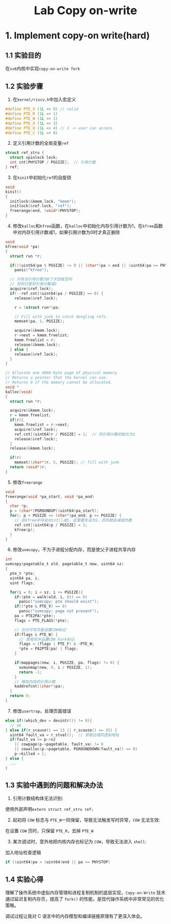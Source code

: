 <h2 style="text-align:center;font-size:36px;">Lab Copy on-write</h2>

# 1. Implement copy-on write(hard)
## 1.1 实验目的

在`xv6`内核中实现`copy-on-write fork`

## 1.2 实验步骤

1. 在`kernel/riscv.h`中加入宏定义
```c
#define PTE_V (1L << 0) // valid
#define PTE_R (1L << 1)
#define PTE_W (1L << 2)
#define PTE_X (1L << 3)
#define PTE_U (1L << 4) // 1 -> user can access
#define PTE_C (1L << 8)
```

2. 定义引用计数的全局变量`ref`
```c
struct ref_stru {
  struct spinlock lock;
  int cnt[PHYSTOP / PGSIZE];  // 引用计数
} ref;
```

3. 在`kinit`中初始化`ref`的自旋锁
```c
void
kinit()
{
  initlock(&kmem.lock, "kmem");
  initlock(&ref.lock, "ref");
  freerange(end, (void*)PHYSTOP);
}
```

4. 修改`kalloc`和`kfree`函数，在`kalloc`中初始化内存引用计数为1，在`kfree`函数中对内存引用计数减1，如果引用计数为0时才真正删除
```c
void
kfree(void *pa)
{
  struct run *r;

  if(((uint64)pa % PGSIZE) != 0 || (char*)pa < end || (uint64)pa >= PHYSTOP)
    panic("kfree");

  // 只有当引用计数为0了才回收空间
  // 否则只是将引用计数减1
  acquire(&ref.lock);
  if(--ref.cnt[(uint64)pa / PGSIZE] == 0) {
    release(&ref.lock);

    r = (struct run*)pa;

    // Fill with junk to catch dangling refs.
    memset(pa, 1, PGSIZE);

    acquire(&kmem.lock);
    r->next = kmem.freelist;
    kmem.freelist = r;
    release(&kmem.lock);
  } else {
    release(&ref.lock);
  }
}

// Allocate one 4096-byte page of physical memory.
// Returns a pointer that the kernel can use.
// Returns 0 if the memory cannot be allocated.
void *
kalloc(void)
{
  struct run *r;

  acquire(&kmem.lock);
  r = kmem.freelist;
  if(r){
    kmem.freelist = r->next;
    acquire(&ref.lock);
    ref.cnt[(uint64)r / PGSIZE] = 1;  // 将引用计数初始化为1
    release(&ref.lock);
  }
  release(&kmem.lock);

  if(r)
    memset((char*)r, 5, PGSIZE); // fill with junk
  return (void*)r;
}
```

5. 修改`freerange`
```c
void
freerange(void *pa_start, void *pa_end)
{
  char *p;
  p = (char*)PGROUNDUP((uint64)pa_start);
  for(; p + PGSIZE <= (char*)pa_end; p += PGSIZE) {
    // 在kfree中将会对cnt[]减1，这里要先设为1，否则就会减成负数
    ref.cnt[(uint64)p / PGSIZE] = 1;
    kfree(p);
  }
}
```

6. 修改`uvmcopy`，不为子进程分配内存，而是使父子进程共享内存
```c
int
uvmcopy(pagetable_t old, pagetable_t new, uint64 sz)
{
  pte_t *pte;
  uint64 pa, i;
  uint flags;

  for(i = 0; i < sz; i += PGSIZE){
    if((pte = walk(old, i, 0)) == 0)
      panic("uvmcopy: pte should exist");
    if((*pte & PTE_V) == 0)
      panic("uvmcopy: page not present");
    pa = PTE2PA(*pte);
    flags = PTE_FLAGS(*pte);

    // 仅对可写页面设置COW标记
    if(flags & PTE_W) {
      // 禁用写并设置COW Fork标记
      flags = (flags | PTE_F) & ~PTE_W;
      *pte = PA2PTE(pa) | flags;
    }

    if(mappages(new, i, PGSIZE, pa, flags) != 0) {
      uvmunmap(new, 0, i / PGSIZE, 1);
      return -1;
    }
    // 增加内存的引用计数
    kaddrefcnt((char*)pa);
  }
  return 0;
}
```

7. 修改`usertrap`，处理页面错误
```c
else if((which_dev = devintr()) != 0){
  // ok
} else if(r_scause() == 13 || r_scause() == 15) {
  uint64 fault_va = r_stval();  // 获取出错的虚拟地址
  if(fault_va >= p->sz
    || cowpage(p->pagetable, fault_va) != 0
    || cowalloc(p->pagetable, PGROUNDDOWN(fault_va)) == 0)
    p->killed = 1;
} else {
  ...
}
```

## 1.3 实验中遇到的问题和解决办法

1. 引用计数结构体无法识别:

使用外部声明`extern struct ref_stru ref;`

2. 起初将 `COW` 标志与 `PTE_W`一同保留，导致无法触发写时异常，`COW` 无法生效:

在设置 `COW` 页时，只保留 `PTE_R`，去掉 `PTE_W`

3. 某次调试时，意外地把内核内存也标记为 `COW`，导致无法进入 `shell`:

加入地址检查逻辑
```C
if ((uint64)pa < (uint64)end || pa >= PHYSTOP)
```

## 1.4 实验心得

理解了操作系统中虚拟内存管理和进程复制机制的底层实现，`Copy-on-Write` 技术通过延迟复制内存页，提高了 `fork()` 的性能，是现代操作系统中非常常见的优化策略。

调试过程让我对 C 语言中的内存模型和编译链接原理有了更深入体会。